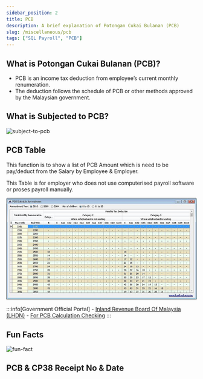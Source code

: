 ```yaml
---
sidebar_position: 2
title: PCB
description: A brief explanation of Potongan Cukai Bulanan (PCB)
slug: /miscellaneous/pcb
tags: ["SQL Payroll", "PCB"]
---
```


## What is Potongan Cukai Bulanan (PCB)?

- PCB is an income tax deduction from employee’s current monthly renumeration.
- The deduction follows the schedule of PCB or other methods approved by the Malaysian government.

## What is Subjected to PCB?

![subject-to-pcb](../../static/img/miscellaneous/pcb/subject-to-pcb.png)

## PCB Table

This function is to show a list of PCB Amount which is need to be pay/deduct from the Salary by Employee & Employer.

This Table is for employer who does not use computerised payroll software or proses payroll manually.

![pcb-table](../../static/img/miscellaneous/pcb/pcb-table.jpg)

:::info[Government Official Portal]
    - [Inland Revenue Board Of Malaysia (LHDN)](http://www.hasil.gov.my/)
    - [For PCB Calculation Checking](http://ekl.hasil.gov.my/pcbcalc/index.php?&lang=may)
:::

## Fun Facts

![fun-fact](../../static/img/miscellaneous/pcb/fun-fact.png)

## PCB & CP38 Receipt No & Date
